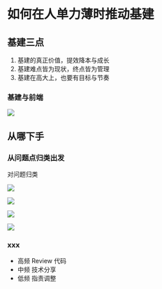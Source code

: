# 如何在人单力薄时推动基建

## 基建三点

1. 基建的真正价值，提效降本与成长
2. 基建难点皆为现状，终点皆为管理
3. 基建在高大上，也要有目标与节奏

### 基建与前端


![](http://file.wangsijie.top/blog/20200229152256.png)



## 从哪下手

### 从问题点归类出发

对问题归类




![](http://file.wangsijie.top/blog/20200229154042.png)



![](http://file.wangsijie.top/blog/20200229154100.png)



![](http://file.wangsijie.top/blog/20200229154109.png)



![](http://file.wangsijie.top/blog/20200229154120.png)





### xxx

- 高频 Review 代码
- 中频 技术分享
- 低频 指责调整



